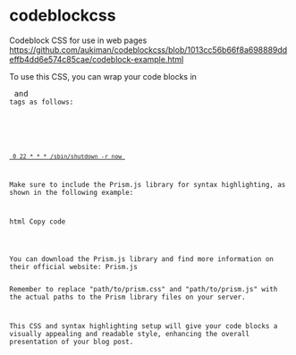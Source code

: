 # codeblockcss
Codeblock CSS for use in web pages
https://github.com/aukiman/codeblockcss/blob/1013cc56b66f8a698889ddeffb4dd6e574c85cae/codeblock-example.html

To use this CSS, you can wrap your code blocks in <pre> and <code> tags as follows:
#
[<pre class="line-numbers">
  <code class="language-bash">
    0 22 * * * /sbin/shutdown -r now
  </code>
</pre>](https://github.com/aukiman/codeblockcss/blob/1013cc56b66f8a698889ddeffb4dd6e574c85cae/codeblock-example.html)

Make sure to include the Prism.js library for syntax highlighting, as shown in the following example:

html
Copy code
<link rel="stylesheet" href="path/to/prism.css" />
<script src="path/to/prism.js"></script>
You can download the Prism.js library and find more information on their official website: Prism.js

Remember to replace "path/to/prism.css" and "path/to/prism.js" with the actual paths to the Prism library files on your server.

This CSS and syntax highlighting setup will give your code blocks a visually appealing and readable style, enhancing the overall presentation of your blog post.
